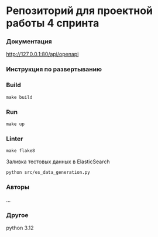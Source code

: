 # **Репозиторий для проектной работы 4 спринта**

### Документация

http://127.0.0.1:80/api/openapi

### Инструкция по развертыванию

### Build

```shell script
make build
```

### Run

```shell script
make up
```

### Linter
```shell script
make flake8
```

Заливка тестовых данных в ElasticSearch
```
python src/es_data_generation.py
```

### Авторы
...

### Другое

python 3.12